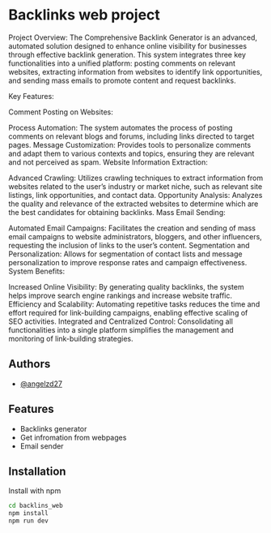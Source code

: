 
# Backlinks web project

Project Overview:
The Comprehensive Backlink Generator is an advanced, automated solution designed to enhance online visibility for businesses through effective backlink generation. This system integrates three key functionalities into a unified platform: posting comments on relevant websites, extracting information from websites to identify link opportunities, and sending mass emails to promote content and request backlinks.

Key Features:

Comment Posting on Websites:

Process Automation: The system automates the process of posting comments on relevant blogs and forums, including links directed to target pages.
Message Customization: Provides tools to personalize comments and adapt them to various contexts and topics, ensuring they are relevant and not perceived as spam.
Website Information Extraction:

Advanced Crawling: Utilizes crawling techniques to extract information from websites related to the user’s industry or market niche, such as relevant site listings, link opportunities, and contact data.
Opportunity Analysis: Analyzes the quality and relevance of the extracted websites to determine which are the best candidates for obtaining backlinks.
Mass Email Sending:

Automated Email Campaigns: Facilitates the creation and sending of mass email campaigns to website administrators, bloggers, and other influencers, requesting the inclusion of links to the user’s content.
Segmentation and Personalization: Allows for segmentation of contact lists and message personalization to improve response rates and campaign effectiveness.
System Benefits:

Increased Online Visibility: By generating quality backlinks, the system helps improve search engine rankings and increase website traffic.
Efficiency and Scalability: Automating repetitive tasks reduces the time and effort required for link-building campaigns, enabling effective scaling of SEO activities.
Integrated and Centralized Control: Consolidating all functionalities into a single platform simplifies the management and monitoring of link-building strategies.

## Authors

- [@angelzd27](https://github.com/angelzd27)


## Features

- Backlinks generator
- Get infromation from webpages
- Email sender


## Installation

Install with npm

```bash
cd backlins_web
npm install 
npm run dev
  
```
    